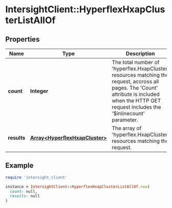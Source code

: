 # IntersightClient::HyperflexHxapClusterListAllOf

## Properties

| Name | Type | Description | Notes |
| ---- | ---- | ----------- | ----- |
| **count** | **Integer** | The total number of &#39;hyperflex.HxapCluster&#39; resources matching the request, accross all pages. The &#39;Count&#39; attribute is included when the HTTP GET request includes the &#39;$inlinecount&#39; parameter. | [optional] |
| **results** | [**Array&lt;HyperflexHxapCluster&gt;**](HyperflexHxapCluster.md) | The array of &#39;hyperflex.HxapCluster&#39; resources matching the request. | [optional] |

## Example

```ruby
require 'intersight_client'

instance = IntersightClient::HyperflexHxapClusterListAllOf.new(
  count: null,
  results: null
)
```

